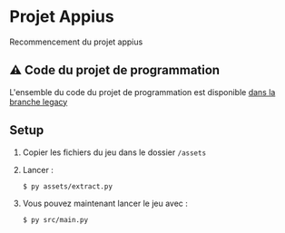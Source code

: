 # Projet Appius

Recommencement du projet appius


## ⚠️ Code du projet de programmation
L'ensemble du code du projet de programmation est disponible [dans la branche legacy](https://github.com/jumscrafteur/appius/tree/legacy)

## Setup

1. Copier les fichiers du jeu dans le dossier `/assets`
2. Lancer :
    ```console
    $ py assets/extract.py
    ```

3. Vous pouvez maintenant lancer le jeu avec :
    ```console
    $ py src/main.py
    ```
